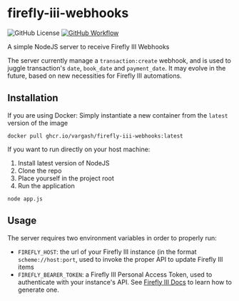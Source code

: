 # firefly-iii-webhooks
![GitHub License](https://img.shields.io/github/license/vargash/firefly-iii-webhooks)
[![GitHub Workflow](https://github.com/vargash/firefly-iii-webhooks/actions/workflows/docker-image.yml/badge.svg?branch=main)](https://github.com/vargash/firefly-iii-webhooks/actions/workflows/docker-image.yml)

A simple NodeJS server to receive Firefly III Webhooks

The server currently manage a `transaction:create` webhook, and is used to juggle transaction's `date`, `book_date` and `payment_date`.
It may evolve in the future, based on new necessities for Firefly III automations.

## Installation

If you are using Docker:
Simply instantiate a new container from the `latest` version of the image 
```
docker pull ghcr.io/vargash/firefly-iii-webhooks:latest
```

If you want to run directly on your host machine:
1) Install latest version of NodeJS
2) Clone the repo
3) Place yourself in the project root
4) Run the application
```
node app.js
```

## Usage

The server requires two environment variables in order to properly run:
- `FIREFLY_HOST`: the url of your Firefly III instance (in the format `scheme://host:port`, used to invoke the proper API to update Firefly III items
- `FIREFLY_BEARER_TOKEN`: a Firefly III Personal Access Token, used to authenticate with your instance's API. See [Firefly III Docs](https://docs.firefly-iii.org/firefly-iii/api/#personal-access-token) to learn how to generate one.
